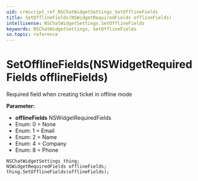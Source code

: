 ```yaml
---
uid: crmscript_ref_NSChatWidgetSettings_SetOfflineFields
title: SetOfflineFields(NSWidgetRequiredFields offlineFields)
intellisense: NSChatWidgetSettings.SetOfflineFields
keywords: NSChatWidgetSettings, GetOfflineFields
so.topic: reference
---
```


# SetOfflineFields(NSWidgetRequiredFields offlineFields)

Required field when creating ticket in offline mode

**Parameter:** 
* **offlineFields** NSWidgetRequiredFields
* Enum: 0 = None 
* Enum: 1 = Email 
* Enum: 2 = Name 
* Enum: 4 = Company 
* Enum: 8 = Phone 

```crmscript
NSChatWidgetSettings thing;
NSWidgetRequiredFields offlineFields;
thing.SetOfflineFields(offlineFields);
```

